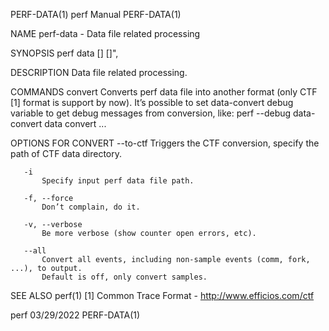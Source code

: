 PERF-DATA(1)                           perf Manual                          PERF-DATA(1)

NAME
       perf-data - Data file related processing

SYNOPSIS
       perf data [<common options>] <command> [<options>]",

DESCRIPTION
       Data file related processing.

COMMANDS
       convert
           Converts perf data file into another format (only CTF [1] format is support
           by now). It’s possible to set data-convert debug variable to get debug
           messages from conversion, like: perf --debug data-convert data convert ...

OPTIONS FOR CONVERT
       --to-ctf
           Triggers the CTF conversion, specify the path of CTF data directory.

       -i
           Specify input perf data file path.

       -f, --force
           Don’t complain, do it.

       -v, --verbose
           Be more verbose (show counter open errors, etc).

       --all
           Convert all events, including non-sample events (comm, fork, ...), to output.
           Default is off, only convert samples.

SEE ALSO
       perf(1) [1] Common Trace Format - http://www.efficios.com/ctf

perf                                   03/29/2022                           PERF-DATA(1)
